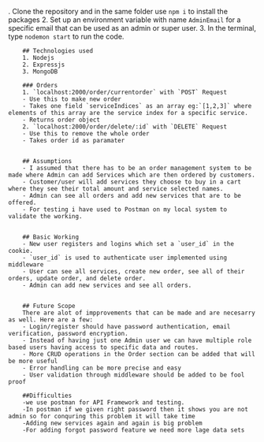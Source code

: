 
. Clone the repository and in the same folder use `npm i` to install the packages
		2. Set up an environment variable with name `AdminEmail` for a specific email that can be used as an admin or super user.
		3. In the terminal, type `nodemon start` to run the code.
		
        ## Technologies used
		1. Nodejs
		2. Expressjs
		3. MongoDB
		
        ### Orders
		1. `localhost:2000/order/currentorder` with `POST` Request
		- Use this to make new order
		- Takes one field `serviceIndices` as an array eg:`[1,2,3]` where elements of this array are the service index for a specific service.
		- Returns order object
		2. `localhost:2000/order/delete/:id` with `DELETE` Request
		- Use this to remove the whole order
		- Takes order id as paramater
		
        
        ## Assumptions
		- I assumed that there has to be an order management system to be made where Admin can add Services which are then ordered by customers.
		- Customer/user will add services they choose to buy in a cart where they see their total amount and service selected names.
		- Admin can see all orders and add new services that are to be offered.
		- For testing i have used to Postman on my local system to validate the working.
		

		## Basic Working
		- New user registers and logins which set a `user_id` in the cookie.
		- `user_id` is used to authenticate user implemented using middleware
		- User can see all services, create new order, see all of their orders, update order, and delete order.
		- Admin can add new services and see all orders.
		

		## Future Scope
		There are alot of impprovements that can be made and are necesarry as well. Here are a few:
		- Login/register should have password authentication, email verification, password encryption.
		- Instead of having just one Admin user we can have multiple role based users having access to specific data and routes.
		- More CRUD operations in the Order section can be added that will be more useful
		- Error handling can be more precise and easy
		- User validation through middleware should be added to be fool proof
        
        ##Difficulties 
        -we use postman for API Framework and testing.
        -In postman if we given right password then it shows you are not admin so for conquring this problem it will take time
        -Adding new services again and again is big problem
        -For adding forgot password feature we need more lage data sets
		


